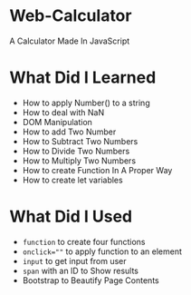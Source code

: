 # Web-Calculator
A Calculator Made In JavaScript
# What Did I Learned
<ul>
  <li>How to apply Number() to a string</li>
  <li>How to deal with NaN</li>
  <li>DOM Manipulation</li>
  <li>How to add Two Number</li>
  <li>How to Subtract Two Numbers</li>
  <li>How to Divide Two Numbers</li>
  <li>How to Multiply Two Numbers</li>
  <li>How to create Function In A Proper Way</li>
  <li>How to create let variables</li>
 </ul>
 
# What Did I Used
<ul>
  <li><code>function</code> to create four functions</li>
  <li><code>onclick=""</code> to apply function to an element</li>
  <li><code>input</code> to get input from user</li>
  <li><code>span</code> with an ID to Show results</li>
  <li>Bootstrap to Beautify Page Contents</li>
</ul>
